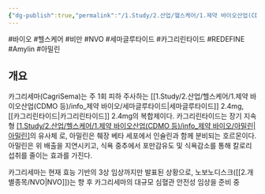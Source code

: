```yaml
---
{"dg-publish":true,"permalink":"/1.Study/2.산업/헬스케어/1.제약 바이오산업(CDMO 등)/info_제약 바이오/카그리세마/","created":"2025-05-29T21:18:05.120+09:00","updated":"2025-06-26T17:45:30.647+09:00"}
---
```


#바이오 #헬스케어 #비만 #NVO #세마글루타이드 #카그리린타이드 #REDEFINE #Amylin #아밀린 


## 개요

카그리세마(CagriSema)는 주 1회 피하 주사하는 [[1.Study/2.산업/헬스케어/1.제약 바이오산업(CDMO 등)/info_제약 바이오/세마글루타이드\|세마글루타이드]] 2.4mg, [[카그리린타이드\|카그리린타이드]] 2.4mg의 복합제이다. 카그리린타이드는 장기 지속형 [[1.Study/2.산업/헬스케어/1.제약 바이오산업(CDMO 등)/info_제약 바이오/아밀린\|아밀린]](Amylin)의 유사체 로, 아밀린은 췌장 베타 세포에서 인슐린과 함께 분비되는 호르몬이다. 아밀린은 위 배출을 지연시키고, 식욕 중추에서 포만감유도 및 식욕감소를 통해 칼로리 섭취를 줄이는 효과를 가진다.

카그리세마는 현재 효능 기반의 3상 임상까지만 발표된 상황으로, 노보노디스크([[2.개별종목/NVO\|NVO]])는 향 후 카그리세마의 대규모 심혈관 안전성 임상을 준비 중